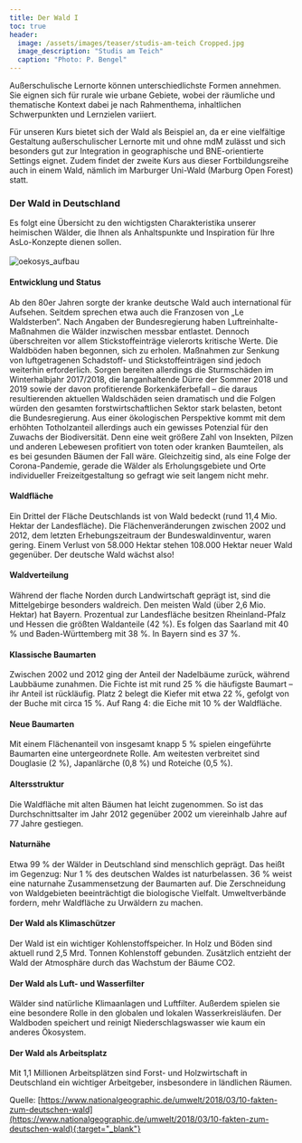 ```yaml
---
title: Der Wald I
toc: true
header:
  image: /assets/images/teaser/studis-am-teich Cropped.jpg
  image_description: "Studis am Teich"
  caption: "Photo: P. Bengel"
---
```




Außerschulische Lernorte können unterschiedlichste Formen annehmen. 
Sie eignen sich für rurale wie urbane Gebiete, wobei der räumliche und thematische Kontext 
dabei je nach Rahmenthema, inhaltlichen Schwerpunkten und Lernzielen variiert.

Für unseren Kurs bietet sich der Wald als Beispiel an, da er eine vielfältige Gestaltung außerschulischer Lernorte mit und ohne mdM zulässt
und sich besonders gut zur Integration in geographische und BNE-orientierte Settings eignet. Zudem findet der zweite Kurs aus dieser Fortbildungsreihe auch in einem Wald, nämlich im Marburger Uni-Wald (Marburg Open Forest) statt.

### Der Wald in Deutschland
Es folgt eine Übersicht zu den wichtigsten Charakteristika unserer heimischen Wälder, die Ihnen als Anhaltspunkte und Inspiration für Ihre AsLo-Konzepte dienen sollen. <br>
<br>
![oekosys_aufbau]({{site.baseurl}}/assets/images/deutscher_wald.png)

#### Entwicklung und Status
Ab den 80er Jahren sorgte der kranke deutsche Wald auch international für Aufsehen. 
Seitdem sprechen etwa auch die Franzosen von „Le Waldsterben“. 
Nach Angaben der Bundesregierung haben Luftreinhalte-Maßnahmen die Wälder inzwischen messbar entlastet. 
Dennoch überschreiten vor allem Stickstoffeinträge vielerorts kritische Werte. 
Die Waldböden haben begonnen, sich zu erholen. 
Maßnahmen zur Senkung von luftgetragenen Schadstoff- und Stickstoffeinträgen sind jedoch weiterhin erforderlich. 
Sorgen bereiten allerdings die Sturmschäden im Winterhalbjahr 2017/2018, die langanhaltende Dürre der Sommer 2018 und 2019 sowie der davon profitierende Borkenkäferbefall – die daraus resultierenden aktuellen Waldschäden seien dramatisch und die Folgen würden den gesamten forstwirtschaftlichen Sektor stark belasten, betont die Bundesregierung.
Aus einer ökologischen Perspektive kommt mit dem erhöhten Totholzanteil allerdings auch ein gewisses Potenzial für den Zuwachs der Biodiversität. Denn eine weit größere Zahl von Insekten, Pilzen und anderen Lebewesen profitiert von toten oder kranken Baumteilen, als es bei gesunden Bäumen der Fall wäre. 
Gleichzeitig sind, als eine Folge der Corona-Pandemie, gerade die Wälder als Erholungsgebiete und Orte individueller Freizeitgestaltung so gefragt wie seit langem nicht mehr.
#### Waldfläche
Ein Drittel der Fläche Deutschlands ist von Wald bedeckt (rund 11,4 Mio. Hektar der Landesfläche). 
Die Flächenveränderungen zwischen 2002 und 2012, dem letzten Erhebungszeitraum der Bundeswaldinventur, waren gering. 
Einem Verlust von 58.000 Hektar stehen 108.000 Hektar neuer Wald gegenüber. Der deutsche Wald wächst also!
#### Waldverteilung
Während der flache Norden durch Landwirtschaft geprägt ist, sind die Mittelgebirge besonders waldreich. 
Den meisten Wald (über 2,6 Mio. Hektar) hat Bayern. Prozentual zur Landesfläche besitzen Rheinland-Pfalz und Hessen die größten Waldanteile (42 %). 
Es folgen das Saarland mit 40 % und Baden-Württemberg mit 38 %. In Bayern sind es 37 %.
#### Klassische Baumarten
Zwischen 2002 und 2012 ging der Anteil der Nadelbäume zurück, während Laubbäume zunahmen. 
Die Fichte ist mit rund 25 % die häufigste Baumart – ihr Anteil ist rückläufig. 
Platz 2 belegt die Kiefer mit etwa 22 %, gefolgt von der Buche mit circa 15 %. 
Auf Rang 4: die Eiche mit 10 % der Waldfläche.
#### Neue Baumarten
Mit einem Flächenanteil von insgesamt knapp 5 % spielen eingeführte Baumarten eine untergeordnete Rolle. 
Am weitesten verbreitet sind Douglasie (2 %), Japanlärche (0,8 %) und Roteiche (0,5 %).
#### Altersstruktur
Die Waldfläche mit alten Bäumen hat leicht zugenommen. 
So ist das Durchschnittsalter im Jahr 2012 gegenüber 2002 um viereinhalb Jahre auf 77 Jahre gestiegen.
#### Naturnähe
Etwa 99 % der Wälder in Deutschland sind menschlich geprägt. 
Das heißt im Gegenzug: Nur 1 % des deutschen Waldes ist naturbelassen. 
36 % weist eine naturnahe Zusammensetzung der Baumarten auf. Die Zerschneidung von Waldgebieten beeinträchtigt die biologische Vielfalt. 
Umweltverbände fordern, mehr Waldfläche zu Urwäldern zu machen.
#### Der Wald als Klimaschützer
Der Wald ist ein wichtiger Kohlenstoffspeicher. 
In Holz und Böden sind aktuell rund 2,5 Mrd. Tonnen Kohlenstoff gebunden. 
Zusätzlich entzieht der Wald der Atmosphäre durch das Wachstum der Bäume CO2.
#### Der Wald als Luft- und Wasserfilter
Wälder sind natürliche Klimaanlagen und Luftfilter. 
Außerdem spielen sie eine besondere Rolle in den globalen und lokalen Wasserkreisläufen. 
Der Waldboden speichert und reinigt Niederschlagswasser wie kaum ein anderes Ökosystem.
#### Der Wald als Arbeitsplatz
Mit 1,1 Millionen Arbeitsplätzen sind Forst- und Holzwirtschaft in Deutschland ein wichtiger Arbeitgeber, insbesondere in ländlichen Räumen.<br>

Quelle: [https://www.nationalgeographic.de/umwelt/2018/03/10-fakten-zum-deutschen-wald](https://www.nationalgeographic.de/umwelt/2018/03/10-fakten-zum-deutschen-wald){:target="_blank"}



